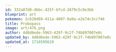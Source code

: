 ```yaml
---
id: 332a87d8-dbbc-425f-bfcd-2679c5c9e3bb
blueprint: art
pokemon: 2c628d69-411a-4007-8a9a-e2e74c3cc746
title: Probopass
image: art/476.png
author: 4d8d6ede-5963-429f-9c2f-74b897007e0c
updated_by: 4d8d6ede-5963-429f-9c2f-74b897007e0c
updated_at: 1716595619
---
```

